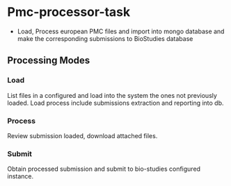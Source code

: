 # Pmc-processor-task
- Load, Process european PMC files and import into mongo database and make the corresponding submissions to BioStudies database

## Processing Modes

### Load
 
List files in a configured and load into the system the ones not previously loaded. Load process include submissions extraction and reporting into db.

### Process

Review submission loaded, download attached files.
 
### Submit

Obtain processed submission and submit to bio-studies configured instance.
